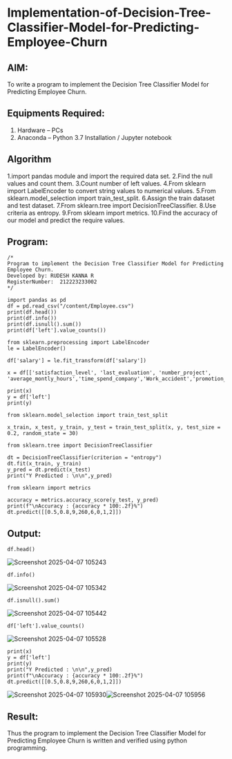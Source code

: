 # Implementation-of-Decision-Tree-Classifier-Model-for-Predicting-Employee-Churn

## AIM:
To write a program to implement the Decision Tree Classifier Model for Predicting Employee Churn.

## Equipments Required:
1. Hardware – PCs
2. Anaconda – Python 3.7 Installation / Jupyter notebook

## Algorithm
1.import pandas module and import the required data set.
2.Find the null values and count them.
3.Count number of left values.
4.From sklearn import LabelEncoder to convert string values to numerical values.
5.From sklearn.model_selection import train_test_split.
6.Assign the train dataset and test dataset.
7.From sklearn.tree import DecisionTreeClassifier.
8.Use criteria as entropy.
9.From sklearn import metrics.
10.Find the accuracy of our model and predict the require values.
## Program:
```
/*
Program to implement the Decision Tree Classifier Model for Predicting Employee Churn.
Developed by: RUDESH KANNA R
RegisterNumber:  212223233002
*/
```
```
import pandas as pd
df = pd.read_csv("/content/Employee.csv")
print(df.head())
print(df.info())
print(df.isnull().sum())
print(df['left'].value_counts())

from sklearn.preprocessing import LabelEncoder
le = LabelEncoder()

df['salary'] = le.fit_transform(df['salary'])

x = df[['satisfaction_level', 'last_evaluation', 'number_project', 'average_montly_hours','time_spend_company','Work_accident','promotion_last_5years','salary']]

print(x)
y = df['left']
print(y)

from sklearn.model_selection import train_test_split

x_train, x_test, y_train, y_test = train_test_split(x, y, test_size = 0.2, random_state = 30)

from sklearn.tree import DecisionTreeClassifier

dt = DecisionTreeClassifier(criterion = "entropy")
dt.fit(x_train, y_train)
y_pred = dt.predict(x_test)
print("Y Predicted : \n\n",y_pred)

from sklearn import metrics

accuracy = metrics.accuracy_score(y_test, y_pred)
print(f"\nAccuracy : {accuracy * 100:.2f}%")
dt.predict([[0.5,0.8,9,260,6,0,1,2]])
```
## Output:
```
df.head()
```
![Screenshot 2025-04-07 105243](https://github.com/user-attachments/assets/ec794435-680e-4181-82d0-1483eb08d819)
```
df.info()
```
![Screenshot 2025-04-07 105342](https://github.com/user-attachments/assets/2c50d04a-756e-41c4-9f07-e22e9243243f)
```
df.isnull().sum()
```
![Screenshot 2025-04-07 105442](https://github.com/user-attachments/assets/28debc9b-8bbf-4e79-a253-3bd05fd32e87)
```
df['left'].value_counts()
```
![Screenshot 2025-04-07 105528](https://github.com/user-attachments/assets/93c26a1f-4b9d-4236-994c-0120794da0ce)
```
print(x)
y = df['left']
print(y)
print("Y Predicted : \n\n",y_pred)
print(f"\nAccuracy : {accuracy * 100:.2f}%")
dt.predict([[0.5,0.8,9,260,6,0,1,2]])
```
![Screenshot 2025-04-07 105930](https://github.com/user-attachments/assets/325977c0-9975-4316-9ea6-43292ebebbf6)![Screenshot 2025-04-07 105956](https://github.com/user-attachments/assets/014b5f31-73d8-48fc-adbd-64aacd430426)


## Result:
Thus the program to implement the  Decision Tree Classifier Model for Predicting Employee Churn is written and verified using python programming.
